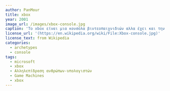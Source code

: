 ```yaml
---
author: PanMour
title: xbox
year: 2001
image_url: /images/xbox-console.jpg
caption: 'Το xbox είναι μια κονσόλα βιντεοπαιχνιδιών αλλα έχει και την δυνατότητα να "παίξει" και dvd ταινίες εάν το επιθυμεί ο χρηστης. Mπορεί να μην είναι η πρώτη κονσόλα βιντεοπαιχνιδιών που κυκλοφόρησε, αλλά είχε και εξακολουθεί να έχει και αυτή μεγάλη επιρροή στην αγορά μέχρι και σήμερα. Το Xbox κυκλοφόρησε το 2001 και αναβαθμισμένες εκδοχές συνεχίζουν να κυκλοφορούν μέχρι σήμερα.'
license_url: '(https://en.wikipedia.org/wiki/File:Xbox-console.jpg)'
license_text: from Wikipedia
categories:
  - archetypes 
  - console 
tags:
  - microsoft
  - xbox
  - Αλληλεπίδραση ανθρώπων-υπολογιστών
  - Game Machines
  - xbox
---
```

